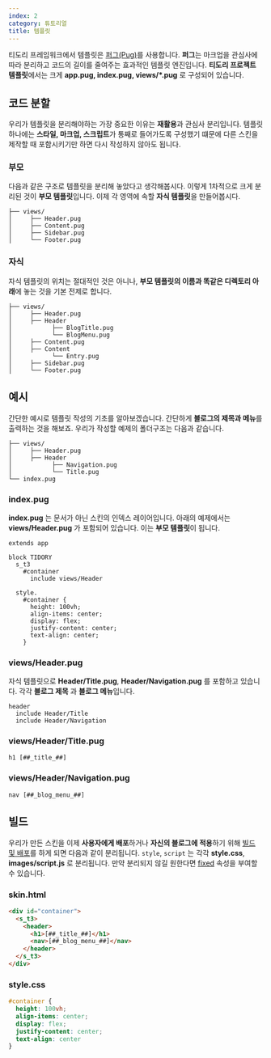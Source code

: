 ```yaml
---
index: 2
category: 튜토리얼
title: 템플릿
---
```


티도리 프레임워크에서 템플릿은 [퍼그(Pug)](https://pugjs.org/api/getting-started.html)를 사용합니다. **퍼그**는 마크업을 관심사에 따라 분리하고 코드의 길이를 줄여주는 효과적인 템플릿 엔진입니다. **티도리 프로젝트 템플릿**에서는 크게 **app.pug, index.pug, views/*.pug** 로 구성되어 있습니다.

## 코드 분할

우리가 템플릿을 분리해야하는 가장 중요한 이유는 **재활용**과 관심사 분리입니다. 템플릿 하나에는 **스타일, 마크업, 스크립트**가 통째로 들어가도록 구성했기 떄문에 다른 스킨을 제작할 때 포함시키기만 하면 다시 작성하지 않아도 됩니다.

### 부모

다음과 같은 구조로 템플릿을 분리해 놓았다고 생각해봅시다. 이렇게 1차적으로 크게 분리된 것이 **부모 템플릿**입니다. 이제 각 영역에 속할 **자식 템플릿**을 만들어봅시다.

```plgintext
├── views/
│     ├── Header.pug
│     ├── Content.pug
│     ├── Sidebar.pug
│     └── Footer.pug
```
### 자식

자식 템플릿의 위치는 절대적인 것은 아니나, **부모 템플릿의 이름과 똑같은 디렉토리 아래**에 놓는 것을 기본 전제로 합니다.

```plaintext
├── views/
│     ├── Header.pug
│     ├── Header
│           ├── BlogTitle.pug
│           └── BlogMenu.pug
│     ├── Content.pug
│     ├── Content
│           └── Entry.pug
│     ├── Sidebar.pug
│     └── Footer.pug
```

## 예시

간단한 예시로 템플릿 작성의 기초를 알아보겠습니다. 간단하게 **블로그의 제목과 메뉴**를 출력하는 것을 해보죠. 우리가 작성할 예제의 폴더구조는 다음과 같습니다.

```plaintext
├── views/
│     ├── Header.pug
│     ├── Header
│           ├── Navigation.pug
│           └── Title.pug
└── index.pug
```

### index.pug

**index.pug** 는 문서가 아닌 스킨의 인덱스 레이어입니다. 아래의 예제에서는 **views/Header.pug** 가 포함되어 있습니다. 이는 **부모 템플릿**이 됩니다.

```pug
extends app

block TIDORY
  s_t3
    #container
      include views/Header

  style.
    #container {
      height: 100vh;
      align-items: center;
      display: flex;
      justify-content: center;
      text-align: center;
    }
```

### views/Header.pug

자식 템플릿으로 **Header/Title.pug**, **Header/Navigation.pug** 를 포함하고 있습니다. 각각 **블로그 제목** 과 **블로그 메뉴**입니다.

```pug
header
  include Header/Title
  include Header/Navigation
```

### views/Header/Title.pug

```pug
h1 [##_title_##]
```

### views/Header/Navigation.pug

```pug
nav [##_blog_menu_##]
```

## 빌드

우리가 만든 스킨을 이제 **사용자에게 배포**하거나 **자신의 블로그에 적용**하기 위해 [빌드 및 배포](/docs/deployment)를 하게 되면 다음과 같이 분리됩니다. `style`, `script` 는 각각 **style.css**, **images/script.js** 로 분리됩니다. 만약 분리되지 않길 원한다면 [fixed](/docs/api#fixed) 속성을 부여할 수 있습니다.

### skin.html

```html
<div id="container">
  <s_t3>
    <header>
      <h1>[##_title_##]</h1>
      <nav>[##_blog_menu_##]</nav>
    </header>
  </s_t3>
</div>
```

### style.css

```css
#container {
  height: 100vh;
  align-items: center;
  display: flex;
  justify-content: center;
  text-align: center
}
```
